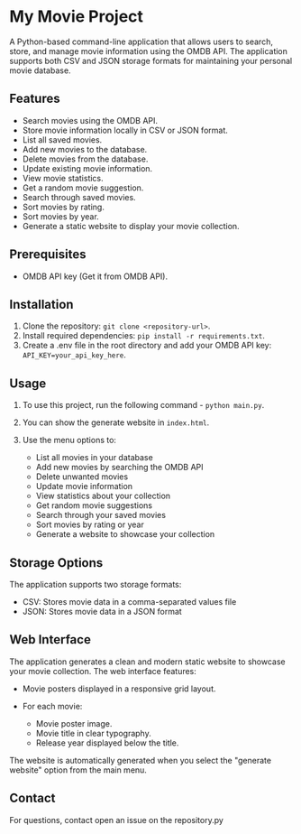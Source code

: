 #  My Movie Project

A Python-based command-line application that allows users to search, store, and manage movie information using the OMDB API. The application supports both CSV and JSON storage formats for maintaining your personal movie database.

## Features

* Search movies using the OMDB API.
* Store movie information locally in CSV or JSON format.
* List all saved movies.
* Add new movies to the database.
* Delete movies from the database.
* Update existing movie information.
* View movie statistics.
* Get a random movie suggestion.
* Search through saved movies.
* Sort movies by rating.
* Sort movies by year.
* Generate a static website to display your movie collection.

## Prerequisites

* OMDB API key (Get it from OMDB API).

## Installation

1. Clone the repository: `git clone <repository-url>`.
2. Install required dependencies: `pip install -r requirements.txt`.
3. Create a .env file in the root directory and add your OMDB API key: `API_KEY=your_api_key_here`.

## Usage

1. To use this project, run the following command - `python main.py`.
2. You can show the generate website in `index.html`.
3. Use the menu options to:

    + List all movies in your database
    + Add new movies by searching the OMDB API
    + Delete unwanted movies
    + Update movie information
    + View statistics about your collection
    + Get random movie suggestions
    + Search through your saved movies
    + Sort movies by rating or year
    + Generate a website to showcase your collection

## Storage Options

The application supports two storage formats:
+ CSV: Stores movie data in a comma-separated values file
+ JSON: Stores movie data in a JSON format

## Web Interface

The application generates a clean and modern static website to showcase your movie collection. The web interface features:

+ Movie posters displayed in a responsive grid layout.
+ For each movie:

    + Movie poster image.
    + Movie title in clear typography.
    + Release year displayed below the title.

The website is automatically generated when you select the "generate website" option from the main menu.

## Contact

For questions, contact open an issue on the repository.py